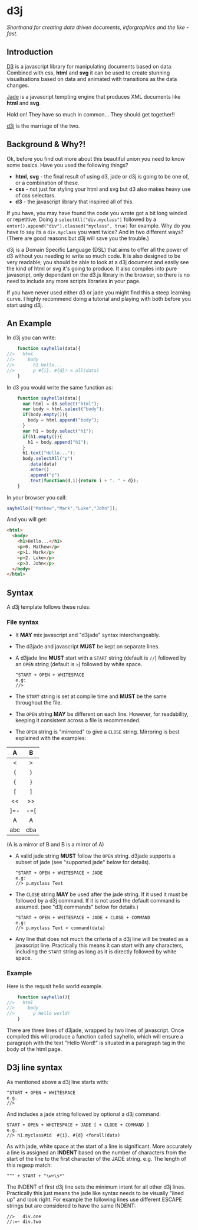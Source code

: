 d3j
===

_Shorthand for creating data driven documents, inforgraphics and the like - fast._

Introduction
------------

[D3](http://d3js.org/) is a javascript library for manipulating documents based on data. 
Combined with css, __html__ and __svg__ it can be used to create stunning visualisations based on data and animated with transitions as the data changes.

[Jade](http://jade-lang.com/) is a javascript tempting engine that produces XML documents like __html__ and __svg__.

Hold on! They have so much in common... They should get together!!

[d3j](https://github.com/aogriffiths/d3j/) is the marriage of the two.

Background & Why?!
------------------

Ok, before you find out more about this beautiful union you need to know some basics. Have you used the following things?

* __html__, __svg__ - the final result of using d3, jade or d3j is going to be one of, or a combination of these.
* __css__ - not just for styling your html and svg but d3 also makes heavy use of css selectors.
* __d3__ - the javascript library that inspired all of this.

If you have, you may have found the code you wrote got a bit long winded or repetitive. Doing a `selectAll("div.myclass")` followed by a `enter().append("div").classed("myclass", true)` for example. Why do you have to say its a `div.myclass` you want twice? And in two different ways? (There are good reasons but d3j will save you the trouble.)

d3j is a Domain Specific Language (DSL) that aims to offer all the power of d3 without you needing to write so much code. It is also designed to be very readable; you should be able to look at a d3j document and easily see the kind of html or svg it's going to produce. It also compiles into pure javascript, only dependant on the d3.js library in the browser, so there is no need to include any more scripts libraries in your page.

If you have never used either d3 or jade you might find this a steep learning curve. I highly recommend doing a tutorial and playing with both before you start using d3j.

An Example
----------

In d3j you can write:
```javascript
    function sayhello(data){
//>   html
//>     body
//>       h1 Hello...
//>       p #{i}. #{d}! < all(data)
    }
```

In d3 you would write the same function as:
```javascript
    function sayhello(data){
      var html = d3.select("html");
      var body = html.select("body");
      if(body.empty()){
        body = html.append("body");
      }
      var h1 = body.select("h1");
      if(h1.empty()){
        h1 = body.append("h1");
      }
      h1.text("Hello...");
      body.selectAll("p")
        .data(data)
        .enter()
        .append("p")
        .text(function(d,i){return i + ". " + d});
    }
```

In your browser you call:
```javascript
sayhello(["Mathew","Mark","Luke","John"]);
```

And you will get:
```html
<html>
  <body>
    <h1>Hello...</h1>
    <p>0. Mathew</p>
    <p>1. Mark</p>
    <p>2. Luke</p>
    <p>3. John</p>
  </body>
</html>
```

Syntax
------
A d3j template follows these rules:


### File syntax


*   It __MAY__ mix javascript and "d3jade" syntax interchangeably.

*   The d3jade and javascript __MUST__ be kept on separate lines.

*   A d3jade line __MUST__ start with a `START` string (default is `//`) followed by an 
    `OPEN` string (default is `>`) followed by white space.

        ^START + OPEN + WHITESPACE
        e.g:
        //>

*   The `START` string is set at compile time and __MUST__ be the same throughout the 
    file.

*   The `OPEN` string __MAY__ be different on each line. However, for readability,
    keeping it consistent across a file is recommended.

*   The `OPEN` string is "mirrored" to give a `CLOSE` string. Mirroring is best explained 
    with the examples:



| A   |  B  |
|:---:|:---:|
| <   |  >  |
| (   |  )  |
| {   |  }  |
| [   |  ]  |
| <<  |  >> |
| ]=- | -=[ |
|  A  |  A  |
| abc | cba |

(A is a mirror of B and B is a mirror of A)


*   A valid jade string __MUST__ follow the `OPEN` string. d3jade supports a subset of jade (see "supported jade" below for details).

        ^START + OPEN + WHITESPACE + JADE
        e.g:
        //> p.myclass Text

*   The `CLOSE` string __MAY__ be used  after the jade string. If it used 
    it must be followed by a d3j command. If it is not used the default command is assumed.
    (see "d3j commands" below for details.)

        ^START + OPEN + WHITESPACE + JADE + CLOSE + COMMAND
        e.g:
        //> p.myclass Text < command(data)

*   Any line that does not much the criteria of a d3j line will be treated as a javascript
    line. Practically this means it can start with any characters, including the `START`
    string as long as it is directly followed by white space.

### Example

Here is the requsit hello world example.

```javascript
    function sayhello(){
//>   html
//>     body
//>       p Hello world!
    }
```

There are three lines of d3jade, wrapped by two lines of javascript. Once compiled this will produce a function called sayhello, which will ensure a paragraph with the text "Hello Word!" is situated in a paragraph tag in the body of the html page.


D3j line syntax
---------------

As mentioned above a d3j line starts with:

    ^START + OPEN + WHITESPACE
    e.g.
    //> 

And includes a jade string followed by optional a d3j command:

    START + OPEN + WHITESPACE + JADE [ + CLODE + COMMAND ]
    e.g.
    //> h1.myclass#id  #{i}. #{d} <forall(data)

As with jade, white space at the start of a line is significant. More accurately a line is assigned an __INDENT__ based on the number of characters from the start of the line to the first character of the JADE string. e.g. The length of this regexp match:

    "^" + START + "\w+\s*"

The INDENT of first d3j line sets the minimum intent for all other d3j lines.
Practically this just means the jade like syntax needs to be visually "lined up" and look right. For example the following lines use different ESCAPE strings but are considered to have the same INDENT:

    //>   div.one
    //:=~ div.two